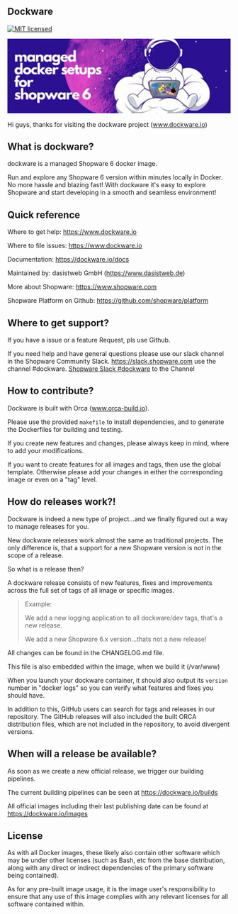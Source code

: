 ## Dockware

[![MIT licensed](https://img.shields.io/github/license/dockware/dockware.svg?style=flat-square)](https://github.com/dockware/dockware/blob/master/LICENSE)

![Shopware 6 Preview](./header.jpg)


Hi guys,
thanks for visiting the dockware project (www.dockware.io)



## What is dockware?
dockware is a managed Shopware 6 docker image.

Run and explore any Shopware 6 version within minutes locally in Docker. 
No more hassle and blazing fast!
With dockware it's easy to explore Shopware and start developing in a smooth and seamless environment!


## Quick reference
Where to get help: https://www.dockware.io

Where to file issues: https://www.dockware.io

Documentation: https://dockware.io/docs

Maintained by: dasistweb GmbH (https://www.dasistweb.de)

More about Shopware: https://www.shopware.com

Shopware Platform on Github: https://github.com/shopware/platform

## Where to get support?
If you have a issue or a feature Request, pls use Github.

If you need help and have general questions please use our slack channel in the Shopware Community Slack.
https://slack.shopware.com use the channel #dockware.
[Shopware Slack #dockware](https://slack.shopware.com/client/T011TTK0DMK/C014X8HE8U8) to the Channel

## How to contribute?
Dockware is built with Orca (www.orca-build.io).

Please use the provided `makefile` to install dependencies, and to generate
the Dockerfiles for building and testing.

If you create new features and changes, please always keep in mind, where to add
your modifications. 

If you want to create features for all images and tags, then use the global template.
Otherwise please add your changes in either the corresponding image or even on a "tag" level.


## How do releases work?!
Dockware is indeed a new type of project...and we finally figured out a way to manage releases for you.

New dockware releases work almost the same as traditional projects.
The only difference is, that a support for a new Shopware version is not in the scope of a release.

So what is a release then?

A dockware release consists of new features, fixes and improvements across the full set of
tags of all image or specific images.

> Example:
>
> We add a new logging application to all dockware/dev tags, that's a new release.
>
> We add a new Shopware 6.x version...thats not a new release!


All changes can be found in the CHANGELOG.md file.

This file is also embedded within the image, when we build it (/var/www)

When you launch your dockware container, it should also output its `version` number in "docker logs"
so you can verify what features and fixes you should have.

In addition to this, GitHub users can search for tags and releases in our repository.
The GitHub releases will also included the built ORCA distribution files, which are
not included in the repository, to avoid divergent versions.

## When will a release be available?
As soon as we create a new official release, we trigger our building pipelines.

The current building pipelines can be seen at https://dockware.io/builds

All official images including their last publishing date can be found at https://dockware.io/images



## License
As with all Docker images, these likely also contain other software which may be under other licenses (such as Bash, etc from the base distribution, along with any direct or indirect dependencies of the primary software being contained).

As for any pre-built image usage, it is the image user's responsibility to ensure that any use of this image complies with any relevant licenses for all software contained within.